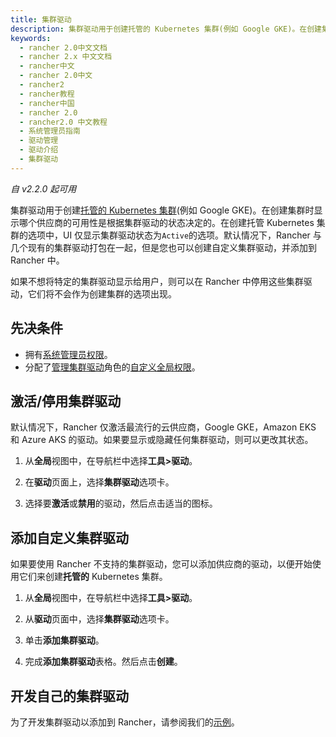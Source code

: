 ```yaml
---
title: 集群驱动
description: 集群驱动用于创建托管的 Kubernetes 集群(例如 Google GKE)。在创建集群时显示哪个供应商的可用性是根据集群驱动的状态决定的。在创建托管 Kubernetes 集群的选项中，UI 仅显示集群驱动状态为`Active`的选项。默认情况下，Rancher 与几个现有的集群驱动打包在一起，但是您也可以创建自定义集群驱动，并添加到 Rancher 中。如果不想将特定的集群驱动显示给用户，则可以在 Rancher 中停用这些集群驱动，它们将不会作为创建集群的选项出现。
keywords:
  - rancher 2.0中文文档
  - rancher 2.x 中文文档
  - rancher中文
  - rancher 2.0中文
  - rancher2
  - rancher教程
  - rancher中国
  - rancher 2.0
  - rancher2.0 中文教程
  - 系统管理员指南
  - 驱动管理
  - 驱动介绍
  - 集群驱动
---
```


_自 v2.2.0 起可用_

集群驱动用于创建[托管的 Kubernetes 集群](/docs/cluster-provisioning/hosted-kubernetes-clusters/_index)(例如 Google GKE)。在创建集群时显示哪个供应商的可用性是根据集群驱动的状态决定的。在创建托管 Kubernetes 集群的选项中，UI 仅显示集群驱动状态为`Active`的选项。默认情况下，Rancher 与几个现有的集群驱动打包在一起，但是您也可以创建自定义集群驱动，并添加到 Rancher 中。

如果不想将特定的集群驱动显示给用户，则可以在 Rancher 中停用这些集群驱动，它们将不会作为创建集群的选项出现。

## 先决条件

- 拥有[系统管理员权限](/docs/admin-settings/rbac/global-permissions/_index)。
- 分配了[管理集群驱动](/docs/admin-settings/rbac/global-permissions/_index)角色的[自定义全局权限](/docs/admin-settings/rbac/global-permissions/_index)。

## 激活/停用集群驱动

默认情况下，Rancher 仅激活最流行的云供应商，Google GKE，Amazon EKS 和 Azure AKS 的驱动。如果要显示或隐藏任何集群驱动，则可以更改其状态。

1. 从**全局**视图中，在导航栏中选择**工具>驱动**。

2. 在**驱动**页面上，选择**集群驱动**选项卡。

3. 选择要**激活**或**禁用**的驱动，然后点击适当的图标。

## 添加自定义集群驱动

如果要使用 Rancher 不支持的集群驱动，您可以添加供应商的驱动，以便开始使用它们来创建**托管的** Kubernetes 集群。

1. 从**全局**视图中，在导航栏中选择**工具>驱动**。

2. 从**驱动**页面中，选择**集群驱动**选项卡。

3. 单击**添加集群驱动**。

4. 完成**添加集群驱动**表格。然后点击**创建**。

## 开发自己的集群驱动

为了开发集群驱动以添加到 Rancher，请参阅我们的[示例](https://github.com/rancher-plugins/kontainer-engine-driver-example)。
